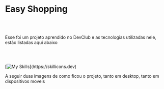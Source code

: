 <h1>Easy Shopping</h1>
<br>
<br>


<p>Esse foi um projeto aprendido no <a>DevClub</a> e as tecnologias utilizadas nele, estão listadas aqui abaixo</p>
<br>
<br>

[![My Skills](https://skillicons.dev/icons?i=html,css,)](https://skillicons.dev)


<p>A seguir duas imagens de como ficou o projeto, tanto em desktop, tanto em dispositivos moveis</p>
